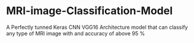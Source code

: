 # MRI-image-Classification-Model
A Perfectly tunned Keras CNN VGG16 Architecture model that can classify any type of MRI image with and accuracy of above 95 % 
